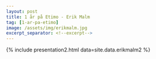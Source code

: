 ```yaml
---
layout: post
title: 1 år på Etimo - Erik Malm
tag: [1-ar-pa-etimo]
image: /assets/img/erikmalm.jpg
excerpt_separator: <!--excerpt-->
---
```


{% include presentation2.html data=site.data.erikmalm2 %}
